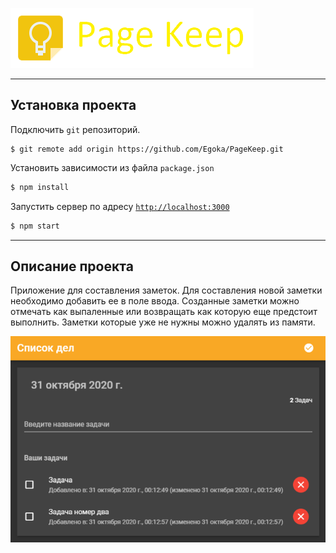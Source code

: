 [![](./Photo/favicon.png)](https://page-keep.herokuapp.com/)
___
## Установка проекта
Подключить `git` репозиторий.
```
$ git remote add origin https://github.com/Egoka/PageKeep.git
```
Установить зависимости из файла `package.json`
```bash
$ npm install
```
Запустить сервер по адресу [`http://localhost:3000`](http://localhost:3000)
```bash
$ npm start
```
___
## Описание проекта
Приложение для составления заметок.
Для составления новой заметки необходимо добавить ее в поле ввода.
Созданные заметки можно отмечать как выпаленные или возвращать как которую еще предстоит выполнить.
Заметки которые уже не нужны можно удалять из памяти.

![](./Photo/Keep.png)
